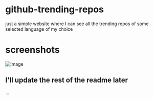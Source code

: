 # github-trending-repos
just a simple website where I can see all the trending repos of some selected language of my choice

# screenshots
![image](https://github.com/user-attachments/assets/a44e3b55-4d1e-4437-9861-41eea4bccc78)

## I'll update the rest of the readme later
...